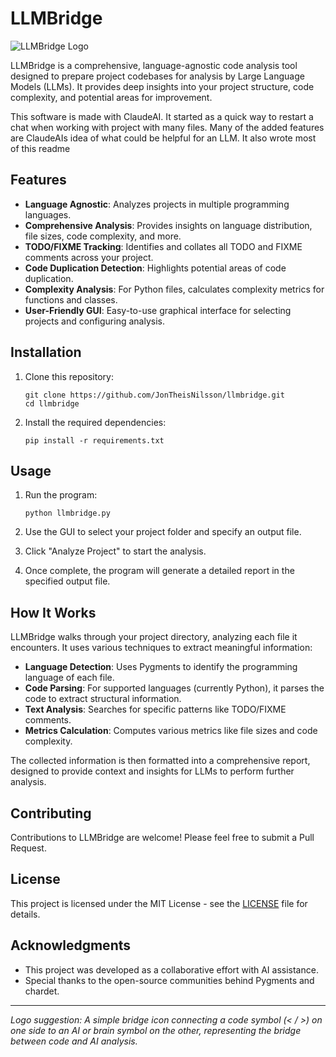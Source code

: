 # LLMBridge

![LLMBridge Logo](logo.png)

LLMBridge is a comprehensive, language-agnostic code analysis tool designed to prepare project codebases for analysis by Large Language Models (LLMs). It provides deep insights into your project structure, code complexity, and potential areas for improvement.

This software is made with ClaudeAI. It started as a quick way to restart a chat when working with project with many files. Many of the added features are ClaudeAIs idea of what could be helpful for an LLM. It also wrote most of this readme


## Features

- **Language Agnostic**: Analyzes projects in multiple programming languages.
- **Comprehensive Analysis**: Provides insights on language distribution, file sizes, code complexity, and more.
- **TODO/FIXME Tracking**: Identifies and collates all TODO and FIXME comments across your project.
- **Code Duplication Detection**: Highlights potential areas of code duplication.
- **Complexity Analysis**: For Python files, calculates complexity metrics for functions and classes.
- **User-Friendly GUI**: Easy-to-use graphical interface for selecting projects and configuring analysis.

## Installation

1. Clone this repository:
   ```
   git clone https://github.com/JonTheisNilsson/llmbridge.git
   cd llmbridge
   ```

2. Install the required dependencies:
   ```
   pip install -r requirements.txt
   ```

## Usage

1. Run the program:
   ```
   python llmbridge.py
   ```

2. Use the GUI to select your project folder and specify an output file.

3. Click "Analyze Project" to start the analysis.

4. Once complete, the program will generate a detailed report in the specified output file.

## How It Works

LLMBridge walks through your project directory, analyzing each file it encounters. It uses various techniques to extract meaningful information:

- **Language Detection**: Uses Pygments to identify the programming language of each file.
- **Code Parsing**: For supported languages (currently Python), it parses the code to extract structural information.
- **Text Analysis**: Searches for specific patterns like TODO/FIXME comments.
- **Metrics Calculation**: Computes various metrics like file sizes and code complexity.

The collected information is then formatted into a comprehensive report, designed to provide context and insights for LLMs to perform further analysis.

## Contributing

Contributions to LLMBridge are welcome! Please feel free to submit a Pull Request.

## License

This project is licensed under the MIT License - see the [LICENSE](LICENSE) file for details.

## Acknowledgments

- This project was developed as a collaborative effort with AI assistance.
- Special thanks to the open-source communities behind Pygments and chardet.

---

*Logo suggestion: A simple bridge icon connecting a code symbol (< / >) on one side to an AI or brain symbol on the other, representing the bridge between code and AI analysis.*

